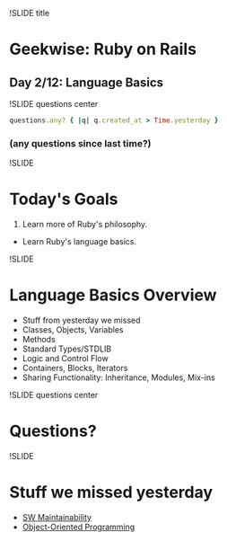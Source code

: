 !SLIDE title
# Geekwise: Ruby on Rails


## Day 2/12: Language Basics

!SLIDE questions center

```ruby
questions.any? { |q| q.created_at > Time.yesterday }
```

### (any questions since last time?)


!SLIDE
# Today's Goals

1. Learn more of Ruby's philosophy.
+ Learn Ruby's language basics.


!SLIDE
# Language Basics Overview

* Stuff from yesterday we missed
* Classes, Objects, Variables
* Methods
* Standard Types/STDLIB
* Logic and Control Flow
* Containers, Blocks, Iterators
* Sharing Functionality: Inheritance, Modules, Mix-ins


!SLIDE questions center
# Questions?


!SLIDE
# Stuff we missed yesterday

* [SW Maintainability](d1#38)
* [Object-Oriented Programming](d1#43)

